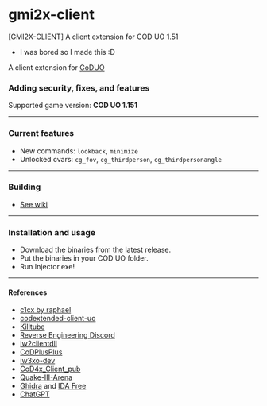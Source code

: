 # gmi2x-client 
[GMI2X-CLIENT] A client extension for COD UO 1.51
- I was bored so I made this :D
  
A client extension for [CoDUO](https://en.wikipedia.org/wiki/Call_of_Duty:_United_Offensive)
### Adding security, fixes, and features
Supported game version: **COD UO 1.151**
___


### Current features
- New commands: ``lookback``, ``minimize``
- Unlocked cvars: ``cg_fov``, ``cg_thirdperson``, ``cg_thirdpersonangle``
___


### Building
- [See wiki](https://github.com/SADMANGaming/gmi2x-client/wiki/Compiling)
___


### Installation and usage
- Download the binaries from the latest release.
- Put the binaries in your COD UO folder.
- Run Injector.exe!
___


#### References
- [c1cx by raphael](https://github.com/SADMANGaming/c1cx)
- [codextended-client-uo](https://github.com/xtnded/codextended-client-uo)
- [Killtube](https://www.killtube.org/)
- [Reverse Engineering Discord](https://discord.gg/rtfm)
- [iw2clientdll](https://github.com/xtnded/iw2clientdll)
- [CoDPlusPlus](https://github.com/kartjom/CoDPlusPlus)
- [iw3xo-dev](https://github.com/xoxor4d/iw3xo-dev)
- [CoD4x_Client_pub](https://github.com/callofduty4x/CoD4x_Client_pub)
- [Quake-III-Arena](https://github.com/id-Software/Quake-III-Arena)
- [Ghidra](https://en.wikipedia.org/wiki/Ghidra) and [IDA Free](https://hex-rays.com/ida-free/)
- [ChatGPT](https://chat.openai.com/)

